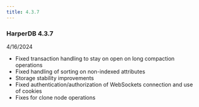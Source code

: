 ```yaml
---
title: 4.3.7
---
```


### HarperDB 4.3.7

4/16/2024

- Fixed transaction handling to stay on open on long compaction operations
- Fixed handling of sorting on non-indexed attributes
- Storage stability improvements
- Fixed authentication/authorization of WebSockets connection and use of cookies
- Fixes for clone node operations
